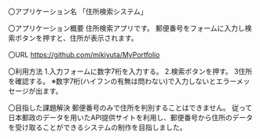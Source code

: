 〇アプリケーション名 「住所検索システム」

〇アプリケーション概要 住所検索アプリです。 郵便番号をフォームに入力し検索ボタンを押すと、住所が表示されます。

〇URL https://github.com/mikiyuta/MyPortfolio

〇利用方法 1.入力フォームに数字7桁を入力する。 2.検索ボタンを押す。 3住所を確認する。 ※数字7桁(ハイフンの有無は問わない)で入力しないとエラーメッセージが出ます。

〇目指した課題解決 郵便番号のみで住所を判別することはできません。 従って日本郵政のデータを用いたAPI提供サイトを利用し、郵便番号から住所のデータを受け取ることができるシステムの制作を目指しました。